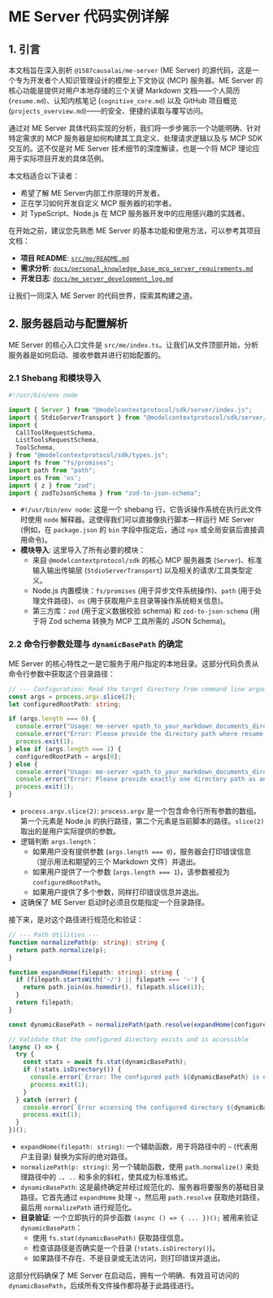 # ME Server 代码实例详解

## 1. 引言

本文档旨在深入剖析 `@1587causalai/me-server` (ME Server) 的源代码，这是一个专为开发者个人知识管理设计的模型上下文协议 (MCP) 服务器。ME Server 的核心功能是提供对用户本地存储的三个关键 Markdown 文档——个人简历 (`resume.md`)、认知内核笔记 (`cognitive_core.md`) 以及 GitHub 项目概览 (`projects_overview.md`)——的安全、便捷的读取与覆写访问。

通过对 ME Server 具体代码实现的分析，我们将一步步揭示一个功能明确、针对特定需求的 MCP 服务器是如何构建其工具定义、处理请求逻辑以及与 MCP SDK 交互的。这不仅是对 ME Server 技术细节的深度解读，也是一个将 MCP 理论应用于实际项目开发的具体范例。

本文档适合以下读者：
*   希望了解 ME Server内部工作原理的开发者。
*   正在学习如何开发自定义 MCP 服务器的初学者。
*   对 TypeScript、Node.js 在 MCP 服务器开发中的应用感兴趣的实践者。

在开始之前，建议您先熟悉 ME Server 的基本功能和使用方法，可以参考其项目文档：
*   **项目 README**: [`src/me/README.md`](../src/me/README.md)
*   **需求分析**: [`docs/personal_knowledge_base_mcp_server_requirements.md`](personal_knowledge_base_mcp_server_requirements.md)
*   **开发日志**: [`docs/me_server_development_log.md`](me_server_development_log.md)

让我们一同深入 ME Server 的代码世界，探索其构建之道。

## 2. 服务器启动与配置解析

ME Server 的核心入口文件是 `src/me/index.ts`。让我们从文件顶部开始，分析服务器是如何启动、接收参数并进行初始配置的。

### 2.1 Shebang 和模块导入

```typescript
#!/usr/bin/env node

import { Server } from "@modelcontextprotocol/sdk/server/index.js";
import { StdioServerTransport } from "@modelcontextprotocol/sdk/server/stdio.js";
import {
  CallToolRequestSchema,
  ListToolsRequestSchema,
  ToolSchema,
} from "@modelcontextprotocol/sdk/types.js";
import fs from "fs/promises";
import path from "path";
import os from 'os';
import { z } from "zod";
import { zodToJsonSchema } from "zod-to-json-schema";
```

*   `#!/usr/bin/env node`: 这是一个 shebang 行，它告诉操作系统在执行此文件时使用 `node` 解释器。这使得我们可以直接像执行脚本一样运行 ME Server (例如，在 `package.json` 的 `bin` 字段中指定后，通过 `npx` 或全局安装后直接调用命令)。
*   **模块导入**: 这里导入了所有必要的模块：
    *   来自 `@modelcontextprotocol/sdk` 的核心 MCP 服务器类 (`Server`)、标准输入输出传输层 (`StdioServerTransport`) 以及相关的请求/工具类型定义。
    *   Node.js 内置模块：`fs/promises` (用于异步文件系统操作)、`path` (用于处理文件路径)、`os` (用于获取用户主目录等操作系统相关信息)。
    *   第三方库：`zod` (用于定义数据校验 schema) 和 `zod-to-json-schema` (用于将 Zod schema 转换为 MCP 工具所需的 JSON Schema)。

### 2.2 命令行参数处理与 `dynamicBasePath` 的确定

ME Server 的核心特性之一是它服务于用户指定的本地目录。这部分代码负责从命令行参数中获取这个目录路径：

```typescript
// --- Configuration: Read the target directory from command line arguments ---
const args = process.argv.slice(2);
let configuredRootPath: string;

if (args.length === 0) {
  console.error("Usage: me-server <path_to_your_markdown_documents_directory>");
  console.error("Error: Please provide the directory path where resume.md, cognitive_core.md, and projects_overview.md are located.");
  process.exit(1);
} else if (args.length === 1) {
  configuredRootPath = args[0];
} else {
  console.error("Usage: me-server <path_to_your_markdown_documents_directory>");
  console.error("Error: Please provide exactly one directory path as an argument.");
  process.exit(1);
}
```

*   `process.argv.slice(2)`: `process.argv` 是一个包含命令行所有参数的数组。第一个元素是 Node.js 的执行路径，第二个元素是当前脚本的路径。`slice(2)` 取出的是用户实际提供的参数。
*   逻辑判断 `args.length`：
    *   如果用户没有提供参数 (`args.length === 0`)，服务器会打印错误信息（提示用法和期望的三个 Markdown 文件）并退出。
    *   如果用户提供了一个参数 (`args.length === 1`)，该参数被视为 `configuredRootPath`。
    *   如果用户提供了多个参数，同样打印错误信息并退出。
*   这确保了 ME Server 启动时必须且仅能指定一个目录路径。

接下来，是对这个路径进行规范化和验证：

```typescript
// --- Path Utilities ---
function normalizePath(p: string): string {
  return path.normalize(p);
}

function expandHome(filepath: string): string {
  if (filepath.startsWith('~/') || filepath === '~') {
    return path.join(os.homedir(), filepath.slice(1));
  }
  return filepath;
}

const dynamicBasePath = normalizePath(path.resolve(expandHome(configuredRootPath)));

// Validate that the configured directory exists and is accessible
(async () => {
  try {
    const stats = await fs.stat(dynamicBasePath);
    if (!stats.isDirectory()) {
      console.error(`Error: The configured path ${dynamicBasePath} is not a directory.`);
      process.exit(1);
    }
  } catch (error) {
    console.error(`Error accessing the configured directory ${dynamicBasePath}:`, error);
    process.exit(1);
  }
})();
```

*   `expandHome(filepath: string)`: 一个辅助函数，用于将路径中的 `~` (代表用户主目录) 替换为实际的绝对路径。
*   `normalizePath(p: string)`: 另一个辅助函数，使用 `path.normalize()` 来处理路径中的 `.`、`..` 和多余的斜杠，使其成为标准格式。
*   `dynamicBasePath`: 这是最终确定并经过规范化的、服务器将要服务的基础目录路径。它首先通过 `expandHome` 处理 `~`，然后用 `path.resolve` 获取绝对路径，最后用 `normalizePath` 进行规范化。
*   **目录验证**: 一个立即执行的异步函数 `(async () => { ... })();` 被用来验证 `dynamicBasePath`：
    *   使用 `fs.stat(dynamicBasePath)` 获取路径信息。
    *   检查该路径是否确实是一个目录 (`!stats.isDirectory()`)。
    *   如果路径不存在、不是目录或无法访问，则打印错误并退出。

这部分代码确保了 ME Server 在启动后，拥有一个明确、有效且可访问的 `dynamicBasePath`，后续所有文件操作都将基于此路径进行。 